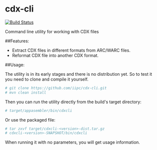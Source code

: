 # cdx-cli

[![Build Status](https://travis-ci.org/iipc/cdx-cli.png?branch=master)](https://travis-ci.org/iipc/cdx-cli/)

Command line utility for working with CDX files

##Features:

* Extract CDX files in different formats from ARC/WARC files.
* Reformat CDX file into another CDX format.

##Usage:

The utility is in its early stages and there is no distribution yet.
So to test it you need to clone and compile it yourself.

```bash
# git clone https://github.com/iipc/cdx-cli.git
# mvn clean install
```

Then you can run the utility directly from the build's target directory:

```bash
# target/appasembler/bin/cdxcli
```

Or use the packaged file:

```bash
# tar zxvf target/cdxcli-<version>-dist.tar.gz
# cdxcli-<version>-SNAPSHOT/bin/cdxcli
```

When running it with no parameters, you will get usage information.

